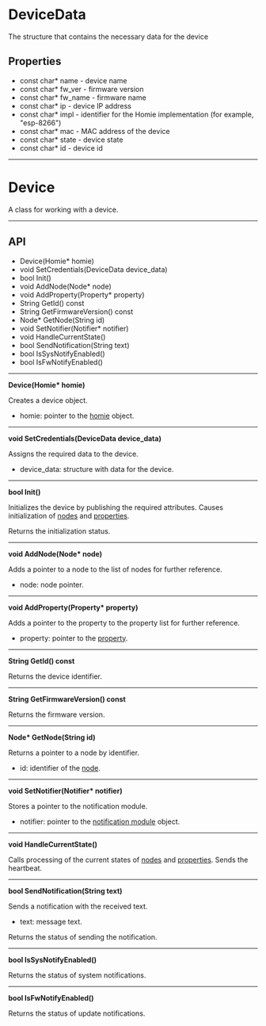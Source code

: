 # DeviceData

The structure that contains the necessary data for the device

## Properties

- const char* name - device name
- const char* fw_ver - firmware version
- const char* fw_name - firmware name
- const char* ip - device IP address
- const char* impl - identifier for the Homie implementation (for example, "esp-8266")
- const char* mac - MAC address of the device
- const char* state - device state
- const char* id - device id

***

# Device

A class for working with a device.

***
## API

- Device(Homie* homie)
- void SetCredentials(DeviceData device_data)
- bool Init()
- void AddNode(Node* node)
- void AddProperty(Property* property)
- String GetId() const
- String GetFirmwareVersion() const
- Node* GetNode(String id)
- void SetNotifier(Notifier* notifier)
- void HandleCurrentState()
- bool SendNotification(String text)
- bool IsSysNotifyEnabled()
- bool IsFwNotifyEnabled()

***

**Device(Homie\* homie)**

Creates a device object.

- homie: pointer to the [homie](../README.md) object.

***

**void SetCredentials(DeviceData device_data)**

Assigns the required data to the device.

- device_data: structure with data for the device.

***

**bool Init()**

Initializes the device by publishing the required attributes. Causes initialization of [nodes](../node/README.md) and [properties](../property/README.md).

Returns the initialization status.

***

**void AddNode(Node\* node)**

Adds a pointer to a node to the list of nodes for further reference.

- node: node pointer.

***

**void AddProperty(Property\* property)**

Adds a pointer to the property to the property list for further reference.

- property: pointer to the [property](../property/README.md).

***

**String GetId() const**

Returns the device identifier.

***

**String GetFirmwareVersion() const**

Returns the firmware version.

***

**Node\* GetNode(String id)**

Returns a pointer to a node by identifier.

- id: identifier of the [node](../node/README.md).

***

**void SetNotifier(Notifier\* notifier)**

Stores a pointer to the notification module.

- notifier: pointer to the [notification module](../notifier/README.md) object.

***

**void HandleCurrentState()**

Calls processing of the current states of [nodes](../node/README.md) and [properties](../property/README.md). Sends the heartbeat.

***

**bool SendNotification(String text)**

Sends a notification with the received text.

- text: message text.

Returns the status of sending the notification.

***

**bool IsSysNotifyEnabled()**

Returns the status of system notifications.

***

**bool IsFwNotifyEnabled()**

Returns the status of update notifications.
